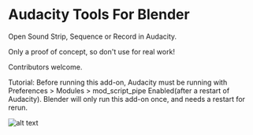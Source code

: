 # Audacity Tools For Blender
Open Sound Strip, Sequence or Record in Audacity. 

Only a proof of concept, so don't use for real work! 

Contributors welcome.

Tutorial:
Before running this add-on, Audacity must be running with Preferences > Modules > mod_script_pipe Enabled(after a restart of Audacity). 
Blender will only run this add-on once, and needs a restart for rerun.

![alt text](https://github.com/tin2tin/audacity_tools_for_blender/blob/main/audacity2.gif)
